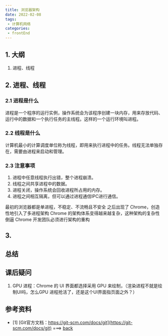 ```yaml
---
title: 浏览器架构
date: 2022-02-08
tags:
 - 计算机网络     
categories: 
 - frontEnd
---
```


## 1. 大纲
1. 进程、线程

## 2. 进程、线程
### 2.1 进程是什么
进程是一个程序的运行实例，操作系统会为该程序创建一块内存，用来存放代码、运行中的数据和一个执行任务的主线程。这样的一个运行环境叫进程。

### 2.2 线程是什么
计算机最小的计算调度单位称为线程，即用来执行进程中的任务。线程无法单独存在，需要由进程来启动和管理。

### 2.3 注意事项
1. 进程中任意线程执行出错，整个进程崩溃。
2. 线程之间共享进程中的数据。
3. 进程关闭，操作系统会回收进程所占用的内存。
4. 进程之间相互隔离，但可以通过进程通信IPC进行通信。


最初的浏览器都是单进程，不稳定、不流畅且不安全
之后出现了 Chrome，创造性地引入了多进程架构
Chrome 的架构体系变得越来越复杂，这种架构的复杂性倒逼 Chrome 开发团队必须进行架构的重构


## 3. 



## 总结






## 课后疑问

1. GPU 进程：Chrome 的 UI 界面都选择采用 GPU 来绘制，（渲染进程不就是绘制UI吗，怎么GPU 进程抢活了，还是这个UI界面指页面之外？）



## 参考资料
- <span id="1"></span>[1] [Git官方文档：https://git-scm.com/docs/git](https://git-scm.com/docs/git) ===> [back](#$1)



